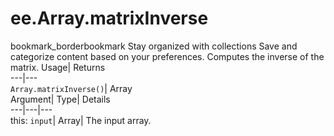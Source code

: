  
#  ee.Array.matrixInverse 
bookmark_borderbookmark Stay organized with collections  Save and categorize content based on your preferences.
Computes the inverse of the matrix. 
Usage| Returns  
---|---  
`Array.matrixInverse()`| Array  
Argument| Type| Details  
---|---|---  
this: `input`| Array| The input array.  
